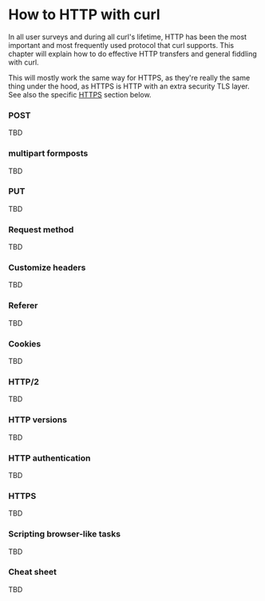 # How to HTTP with curl

In all user surveys and during all curl's lifetime, HTTP has been the most
important and most frequently used protocol that curl supports. This chapter
will explain how to do effective HTTP transfers and general fiddling with
curl.

This will mostly work the same way for HTTPS, as they're really the same thing
under the hood, as HTTPS is HTTP with an extra security TLS layer. See also
the specific [HTTPS](#https) section below.

### POST

TBD

### multipart formposts

TBD

### PUT

TBD

### Request method

TBD

### Customize headers

TBD

### Referer

TBD

### Cookies

TBD

### HTTP/2

TBD

### HTTP versions

TBD

### HTTP authentication

TBD

### HTTPS

TBD

### Scripting browser-like tasks

TBD

### Cheat sheet

TBD

